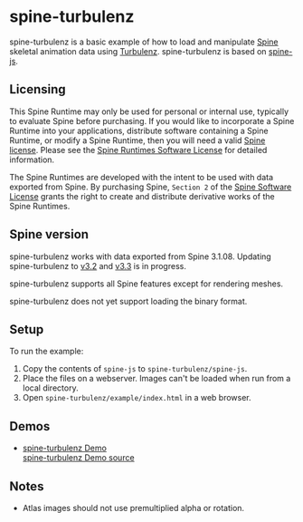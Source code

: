 # spine-turbulenz

spine-turbulenz is a basic example of how to load and manipulate [Spine](http://esotericsoftware.com) skeletal animation data using [Turbulenz](http://biz.turbulenz.com/developers). spine-turbulenz is based on [spine-js](https://github.com/EsotericSoftware/spine-runtimes/tree/master/spine-js).

## Licensing

This Spine Runtime may only be used for personal or internal use, typically to evaluate Spine before purchasing. If you would like to incorporate a Spine Runtime into your applications, distribute software containing a Spine Runtime, or modify a Spine Runtime, then you will need a valid [Spine license](https://esotericsoftware.com/spine-purchase). Please see the [Spine Runtimes Software License](https://github.com/EsotericSoftware/spine-runtimes/blob/master/LICENSE) for detailed information.

The Spine Runtimes are developed with the intent to be used with data exported from Spine. By purchasing Spine, `Section 2` of the [Spine Software License](https://esotericsoftware.com/files/license.txt) grants the right to create and distribute derivative works of the Spine Runtimes.

## Spine version

spine-turbulenz works with data exported from Spine 3.1.08. Updating spine-turbulenz to [v3.2](https://github.com/EsotericSoftware/spine-runtimes/issues/586) and [v3.3](https://github.com/EsotericSoftware/spine-runtimes/issues/613) is in progress.

spine-turbulenz supports all Spine features except for rendering meshes.

spine-turbulenz does not yet support loading the binary format.

## Setup

To run the example:

1. Copy the contents of `spine-js` to `spine-turbulenz/spine-js`.
1. Place the files on a webserver. Images can't be loaded when run from a local directory.
1. Open `spine-turbulenz/example/index.html` in a web browser.

## Demos

- [spine-turbulenz Demo](http://esotericsoftware.com/files/runtimes/turbulenz/example/)<br>
  [spine-turbulenz Demo source](https://github.com/EsotericSoftware/spine-runtimes/blob/master/spine-turbulenz/example/index.html)

## Notes

- Atlas images should not use premultiplied alpha or rotation.
